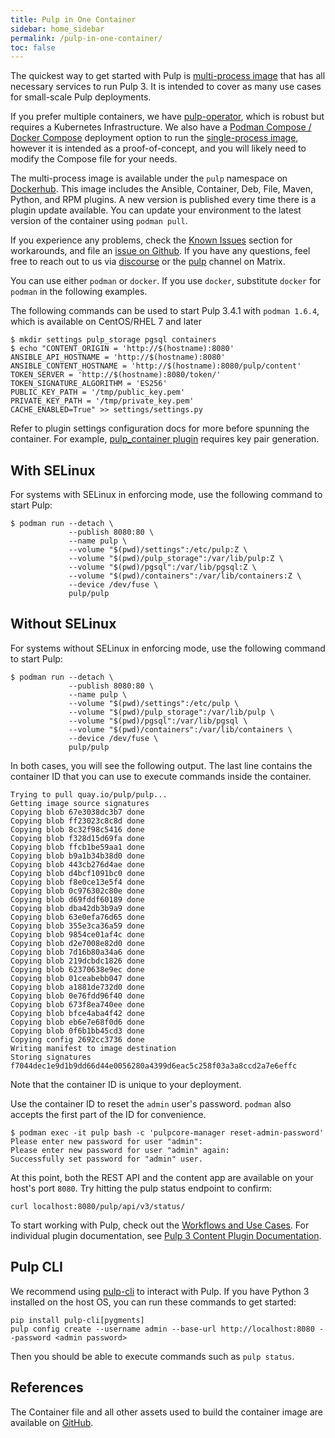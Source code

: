 ```yaml
---
title: Pulp in One Container
sidebar: home_sidebar
permalink: /pulp-in-one-container/
toc: false
---
```


The quickest way to get started with Pulp is [multi-process image](https://docs.pulpproject.org/pulp_oci_images/multi-process-images/) that has all necessary services to run Pulp 3. It is intended to cover as many use cases for small-scale Pulp deployments.

If you prefer multiple containers, we have [pulp-operator](https://docs.pulpproject.org/pulp_operator/), which is robust but requires a Kubernetes Infrastructure. We also have a [Podman Compose / Docker Compose](/podman-compose/) deployment option to run the [single-process image](https://docs.pulpproject.org/pulp_oci_images/single-process-images/), however it is intended as a proof-of-concept, and you will likely need to modify the Compose file for your needs.

The multi-process image is available under the `pulp` namespace on [Dockerhub](https://hub.docker.com/repository/docker/pulp/pulp/). This image includes the Ansible, Container, Deb, File, Maven, Python, and RPM plugins. A new version is published every time there is a plugin update available. You can update your environment to the latest version of the container using `podman pull`.

If you experience any problems, check the [Known Issues](https://docs.pulpproject.org/pulp_oci_images/multi-process-images/#known-issues) section for workarounds, and file an [issue on Github](https://github.com/pulp/pulp-oci-images/issues). If you have any questions, feel free to reach out to us via [discourse](https://discourse.pulpproject.org/) or the [pulp](/help/#chat-to-us) channel on Matrix.

You can use either `podman` or `docker`. If you use `docker`, substitute `docker` for `podman` in the following examples.

The following commands can be used to start Pulp 3.4.1 with `podman 1.6.4`, which is available on
CentOS/RHEL 7 and later

```
$ mkdir settings pulp_storage pgsql containers
$ echo "CONTENT_ORIGIN = 'http://$(hostname):8080'
ANSIBLE_API_HOSTNAME = 'http://$(hostname):8080'
ANSIBLE_CONTENT_HOSTNAME = 'http://$(hostname):8080/pulp/content'
TOKEN_SERVER = 'http://$(hostname):8080/token/'
TOKEN_SIGNATURE_ALGORITHM = 'ES256'
PUBLIC_KEY_PATH = '/tmp/public_key.pem'
PRIVATE_KEY_PATH = '/tmp/private_key.pem'
CACHE_ENABLED=True" >> settings/settings.py
```

Refer to plugin settings configuration docs for more before spunning the container.
For example, [pulp_container plugin](https://docs.pulpproject.org/pulp_container/authentication.html#token-authentication-label) requires key pair generation.

## With SELinux

For systems with SELinux in enforcing mode, use the following command to start Pulp:

```
$ podman run --detach \
             --publish 8080:80 \
             --name pulp \
             --volume "$(pwd)/settings":/etc/pulp:Z \
             --volume "$(pwd)/pulp_storage":/var/lib/pulp:Z \
             --volume "$(pwd)/pgsql":/var/lib/pgsql:Z \
             --volume "$(pwd)/containers":/var/lib/containers:Z \
             --device /dev/fuse \
             pulp/pulp
```

## Without SELinux

For systems without SELinux in enforcing mode, use the following command to start Pulp:

```
$ podman run --detach \
             --publish 8080:80 \
             --name pulp \
             --volume "$(pwd)/settings":/etc/pulp \
             --volume "$(pwd)/pulp_storage":/var/lib/pulp \
             --volume "$(pwd)/pgsql":/var/lib/pgsql \
             --volume "$(pwd)/containers":/var/lib/containers \
             --device /dev/fuse \
             pulp/pulp
```

In both cases, you will see the following output. The last line contains the container ID that you can use to execute commands inside the container.

```
Trying to pull quay.io/pulp/pulp...
Getting image source signatures
Copying blob 67e3038dc3b7 done
Copying blob ff23023c8c8d done
Copying blob 8c32f98c5416 done
Copying blob f328d15d69fa done
Copying blob ffcb1be59aa1 done
Copying blob b9a1b34b38d0 done
Copying blob 443cb276d4ae done
Copying blob d4bcf1091bc0 done
Copying blob f8e0ce13e5f4 done
Copying blob 0c976302c80e done
Copying blob d69fddf60189 done
Copying blob dba42db3b9a9 done
Copying blob 63e0efa76d65 done
Copying blob 355e3ca36a59 done
Copying blob 9854ce01af4c done
Copying blob d2e7008e82d0 done
Copying blob 7d16b80a34a6 done
Copying blob 219dcbdc1826 done
Copying blob 62370638e9ec done
Copying blob 01ceabebb047 done
Copying blob a1881de732d0 done
Copying blob 0e76fdd96f40 done
Copying blob 673f8ea740ee done
Copying blob bfce4aba4f42 done
Copying blob eb6e7e68f0d6 done
Copying blob 0f6b1bb45cd3 done
Copying config 2692cc3736 done
Writing manifest to image destination
Storing signatures
f7044dec1e9d1b9dd66d44e0056280a4399d6eac5c258f03a3a8ccd2a7e6effc
```

Note that the container ID is unique to your deployment.

Use the container ID to reset the `admin` user's password. `podman` also accepts the first part
of the ID for convenience.

```
$ podman exec -it pulp bash -c 'pulpcore-manager reset-admin-password'
Please enter new password for user "admin":
Please enter new password for user "admin" again:
Successfully set password for "admin" user.
```

At this point, both the REST API and the content app are available on your host's port `8080`. Try
hitting the pulp status endpoint to confirm:

```
curl localhost:8080/pulp/api/v3/status/
```

To start working with Pulp, check out the [Workflows and Use Cases](https://docs.pulpproject.org/workflows/index.html).
For individual plugin documentation, see [Pulp 3 Content Plugin Documentation](/docs/#pulp-3-content-plugin-documentation).


## Pulp CLI

We recommend using [pulp-cli](https://github.com/pulp/pulp-cli) to interact with Pulp. If you have
Python 3 installed on the host OS, you can run these commands to get started:

```
pip install pulp-cli[pygments]
pulp config create --username admin --base-url http://localhost:8080 --password <admin password>
```

Then you should be able to execute commands such as `pulp status`.

## References

The Container file and all other assets used to build the container image
are available on [GitHub](https://github.com/pulp/pulp-oci-images).
